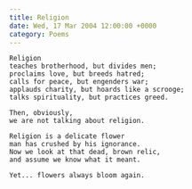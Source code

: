 ```yaml
---
title: Religion
date: Wed, 17 Mar 2004 12:00:00 +0000
category: Poems
---
```


    Religion  
    teaches brotherhood, but divides men;  
    proclaims love, but breeds hatred;  
    calls for peace, but engenders war;  
    applauds charity, but hoards like a scrooge;  
    talks spirituality, but practices greed.

    Then, obviously,  
    we are not talking about religion.

    Religion is a delicate flower  
    man has crushed by his ignorance.  
    Now we look at that dead, brown relic,  
    and assume we know what it meant.

    Yet... flowers always bloom again.



